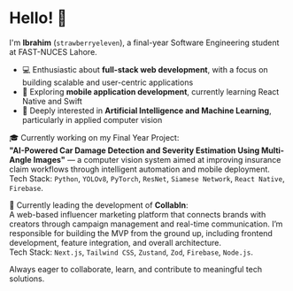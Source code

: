 # Hello! 👋

I'm **Ibrahim** (`strawberryeleven`), a final-year Software Engineering student at FAST-NUCES Lahore.

- 💻 Enthusiastic about **full-stack web development**, with a focus on building scalable and user-centric applications  
- 📱 Exploring **mobile application development**, currently learning React Native and Swift  
- 🤖 Deeply interested in **Artificial Intelligence and Machine Learning**, particularly in applied computer vision

🎓 Currently working on my Final Year Project:  
**"AI-Powered Car Damage Detection and Severity Estimation Using Multi-Angle Images"** — a computer vision system aimed at improving insurance claim workflows through intelligent automation and mobile deployment.
Tech Stack: `Python`, `YOLOv8`, `PyTorch`, `ResNet`, `Siamese Network`, `React Native`, `Firebase`.

🚀 Currently leading the development of **CollabIn**:  
A web-based influencer marketing platform that connects brands with creators through campaign management and real-time communication. I’m responsible for building the MVP from the ground up, including frontend development, feature integration, and overall architecture.  
Tech Stack: `Next.js`, `Tailwind CSS`, `Zustand`, `Zod`, `Firebase`, `Node.js`.

Always eager to collaborate, learn, and contribute to meaningful tech solutions.

